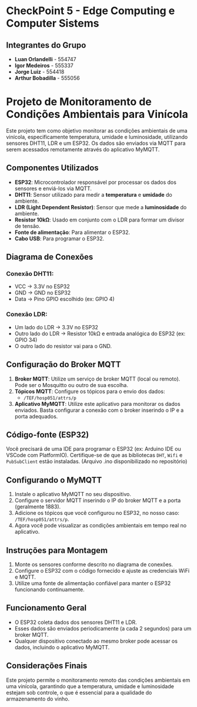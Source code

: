 # CheckPoint 5 - Edge Computing e Computer Sistems
## Integrantes do Grupo
- **Luan Orlandelli** - 554747
- **Igor Medeiros** - 555337
- **Jorge Luiz** - 554418
- **Arthur Bobadilla** - 555056
  
# Projeto de Monitoramento de Condições Ambientais para Vinícola

Este projeto tem como objetivo monitorar as condições ambientais de uma vinícola, especificamente temperatura, umidade e luminosidade, utilizando sensores DHT11, LDR e um ESP32. Os dados são enviados via MQTT para serem acessados remotamente através do aplicativo MyMQTT.

## Componentes Utilizados

- **ESP32**: Microcontrolador responsável por processar os dados dos sensores e enviá-los via MQTT.
- **DHT11**: Sensor utilizado para medir a **temperatura** e **umidade** do ambiente.
- **LDR (Light Dependent Resistor)**: Sensor que mede a **luminosidade** do ambiente.
- **Resistor 10kΩ**: Usado em conjunto com o LDR para formar um divisor de tensão.
- **Fonte de alimentação**: Para alimentar o ESP32.
- **Cabo USB**: Para programar o ESP32.

## Diagrama de Conexões

### Conexão DHT11:
- VCC → 3.3V no ESP32
- GND → GND no ESP32
- Data → Pino GPIO escolhido (ex: GPIO 4)

### Conexão LDR:
- Um lado do LDR → 3.3V no ESP32
- Outro lado do LDR → Resistor 10kΩ e entrada analógica do ESP32 (ex: GPIO 34)
- O outro lado do resistor vai para o GND.

## Configuração do Broker MQTT

1. **Broker MQTT**: Utilize um serviço de broker MQTT (local ou remoto). Pode ser o Mosquitto ou outro de sua escolha.
2. **Tópicos MQTT**: Configure os tópicos para o envio dos dados:
   - `/TEF/hosp051/attrs/p`
3. **Aplicativo MyMQTT**: Utilize este aplicativo para monitorar os dados enviados. Basta configurar a conexão com o broker inserindo o IP e a porta adequados.

## Código-fonte (ESP32)

Você precisará de uma IDE para programar o ESP32 (ex: Arduino IDE ou VSCode com PlatformIO). Certifique-se de que as bibliotecas `DHT`, `Wifi` e `PubSubClient` estão instaladas.
(Arquivo .ino disponibilizado no repositório)

## Configurando o MyMQTT

1. Instale o aplicativo MyMQTT no seu dispositivo.
2. Configure o servidor MQTT inserindo o IP do broker MQTT e a porta (geralmente 1883).
3. Adicione os tópicos que você configurou no ESP32, no nosso caso: `/TEF/hosp051/attrs/p`.
4. Agora você pode visualizar as condições ambientais em tempo real no aplicativo.

## Instruções para Montagem

1. Monte os sensores conforme descrito no diagrama de conexões.
2. Configure o ESP32 com o código fornecido e ajuste as credenciais WiFi e MQTT.
3. Utilize uma fonte de alimentação confiável para manter o ESP32 funcionando continuamente.

## Funcionamento Geral

- O ESP32 coleta dados dos sensores DHT11 e LDR.
- Esses dados são enviados periodicamente (a cada 2 segundos) para um broker MQTT.
- Qualquer dispositivo conectado ao mesmo broker pode acessar os dados, incluindo o aplicativo MyMQTT.

## Considerações Finais

Este projeto permite o monitoramento remoto das condições ambientais em uma vinícola, garantindo que a temperatura, umidade e luminosidade estejam sob controle, o que é essencial para a qualidade do armazenamento do vinho.
